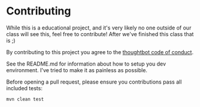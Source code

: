 # Contributing

While this is a educational project, and it's very likely no one outside of our class will see this, feel free to contribute! 
After we've finished this class that is ;)

By contributing to this project you agree to the [thoughtbot code of conduct](https://thoughtbot.com/open-source-code-of-conduct).

See the README.md for information about how to setup you dev environment. I've tried to make it as painless as possible.

Before opening a pull request, please ensure you contributions pass all included tests:

`mvn clean test`
